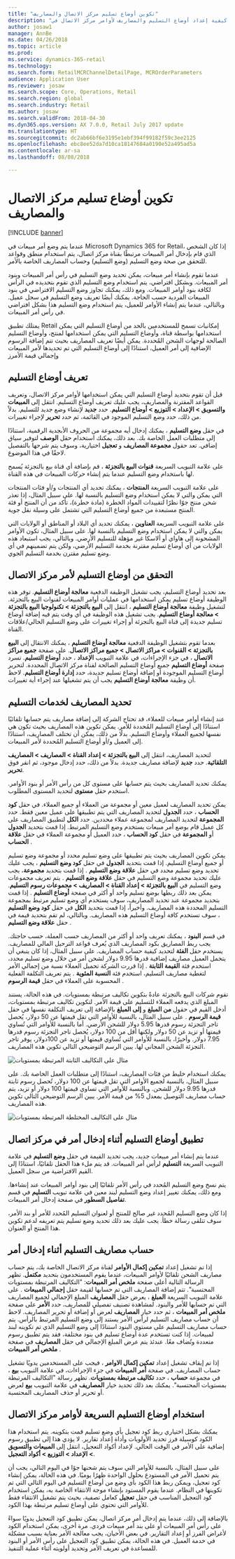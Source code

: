 ```yaml
---
title: "تكوين أوضاع تسليم مركز الاتصال والمصاريف"
description: "يوضح هذا الموضوع كيفية إعداد أوضاع التسليم والمصاريف لأوامر مركز الاتصال في Microsoft Dynamics 365 for Retail."
author: josaw1
manager: AnnBe
ms.date: 04/26/2018
ms.topic: article
ms.prod: 
ms.service: dynamics-365-retail
ms.technology: 
ms.search.form: RetailMCRChannelDetailPage, MCROrderParameters
audience: Application User
ms.reviewer: josaw
ms.search.scope: Core, Operations, Retail
ms.search.region: global
ms.search.industry: Retail
ms.author: josaw
ms.search.validFrom: 2018-04-30
ms.dyn365.ops.version: AX 7.0.0, Retail July 2017 update
ms.translationtype: HT
ms.sourcegitcommit: dc2ab66bf6e3195e1ebf394f99182f59c3ee2125
ms.openlocfilehash: ebc8ee52da7d10ca18147684a0190e52a495ad5a
ms.contentlocale: ar-sa
ms.lasthandoff: 08/08/2018

---
```


# <a name="configure-call-center-delivery-modes-and-charges"></a>تكوين أوضاع تسليم مركز الاتصال والمصاريف

[!INCLUDE [banner](includes/banner.md)]

عندما يتم وضع أمر مبيعات في Microsoft Dynamics 365 for Retail، إذا كان الشخص الذي قام بإدخال أمر المبيعات مرتبطًا بقناة مركز اتصال، يتم استخدام منطق وقواعد للتحقق من صحة وضع التسليم (وضع التسليم) وحساب المصاريف الخاصة بالأمر.

عندما تقوم بإنشاء أمر مبيعات، يمكن تحديد وضع التسليم في رأس أمر المبيعات وبنود أمر المبيعات. وبشكل افتراضي، يتم استخدام وضع التسليم الذي تقوم بتحديده في الرأس لكافة بنود أوامر المبيعات. ومع ذلك، يمكنك تجاوز وضع التسليم الافتراضي في بنود المبيعات الفردية حسب الحاجة. يمكنك أيضًا تعريف وضع التسليم في سجل عميل. وبالتالي، عندما يتم إنشاء الأوامر للعميل، يتم استخدام وضع التسليم هذا بشكل افتراضي في رأس أمر المبيعات.

يمتلك تطبيق Retail إمكانيات تسمح للمستخدمين بالحد من أوضاع التسليم التي يمكن استخدامها بواسطة قناة، وأوضاع التسليم التي يمكن استخدامها لمنتج، وأوضاع التسليم الصالحة لوجهات الشحن المُحددة. يمكن أيضًا تعريف المصاريف بحيث تتم إضافة الرسوم الإضافية إلى أمر العميل، استنادًا إلى أوضاع التسليم التي تم تحديدها لأمر المبيعات وإجمالي قيمة الأمرز

## <a name="define-delivery-modes"></a>تعريف أوضاع التسليم

قبل أن تقوم بتحديد أوضاع التسليم التي يمكن استخدامها لأوامر مركز الاتصال، وتعريف القواعد المقترنة والمصاريف، يجب عليك تعريف أوضاع التسليم. انتقل إلى **المبيعات والتسويق \> الإعداد \> التوزيع \> أوضاع التسليم**. حدد **جديد** لإنشاء وضع جديد للتسليم. بدلاً من ذلك، حدد وضع التسليم الموجود في القائمة، ثم حدد **تحرير** لإجراء تغييرات.

في حقل **وضع التسليم** ، يمكنك إدخال أيه مجموعة من الحروف الأبجدية الرقمية، استنادًا إلى متطلبات العمل الخاصة بك. بعد ذلك، يمكنك استخدام حقل **الوصف** لتوفير سياق إضافي. تعد حقول **مجموعة المصاريف** و **تعجيل** اختيارية، وسوف يتم شرحها بالتفصيل لاحقًا في هذا الموضوع.

على علامة التبويب السريعة **قنوات البيع بالتجزئة** ، قم بإضافة أي قناة بيع بالتجزئة يُسمح لها باستخدام وضع التسليم عندما يتم إنشاء حركات المبيعات في هذه القناة.

على علامة التبويب السريعة **المنتجات** ، يمكنك تحديد أي المنتجات و/أو فئات المنتجات التي يمكن والتي لا يمكن استخدام وضع التسليم بالنسبة لها. على سبيل المثال، إذا تعذر شحن منتج جوًا نظرًا لتقييدات المواد الخطرة (مادة خطرة)، تأكد من أن المنتج أو فئة المنتج مستبعدة من جميع أوضاع التسليم التي تشتمل على وسيلة نقل جوية.

على علامة التبويب السريعة **العناوين** ، يمكنك تحديد أي البلاد أو المناطق أو الولايات التي يمكن والتي لا يمكن استخدام وضع التسليم بالنسبة لها. على سبيل المثال، تكون الأوامر المشحونة إلى هاواي أو ألاسكا غير مؤهلة للتسليم الأرضي. وبالتالي، يجب استبعاد هذه الولايات من أي أوضاع تسليم مقترنة بخدمة التسليم الأرضي، ولكن يتم تضمينهم في أي وضع تسليم مقترن بخدمة التسليم الجوي.

## <a name="validate-delivery-modes-for-a-call-center-order"></a>التحقق من أوضاع التسليم لأمر مركز الاتصال

بعد تحديد أوضاع التسليم، يجب تشغيل الوظيفة الدفعية **معالجة أوضاع التسليم**. توفر هذه الوظيفة أوضاع تسليم يمكن استخدامها في عمليات أوامر المبيعات لقنوات البيع بالتجزئة. لتشغيل وظيفة **معالجة أوضاع التسليم** ، انتقل إلى **البيع بالتجزئة \> تكنولوجيا البيع بالتجزئة \> معالجة أوضاع التسليم**. يجب تشغيل هذه الوظيفة في أي وقت يتم فيه إضافة أوضاع تسليم جديدة إلى قناة البيع بالتجزئة أو إجراء تغييرات على وضع التسليم الحالي/علاقات القناة.

بعدما تقوم بتشغيل الوظيفة الدفعية **معالجة أوضاع التسليم** ، يمكنك الانتقال إلى **البيع بالتجزئة \> القنوات \> مراكز الاتصال \> جميع مراكز الاتصال**. على صفحة **جميع مراكز الاتصال** ، في جزء الإجراءات، في علامة التبويب **الإعداد** ، حدد **أوضاع التسليم**. تسرد صفحة **أوضاع التسليم** جميع أوضاع التسليم الصالحة لقناة مركز الاتصال المحددة. لتحرير أوضاع التسليم الموجودة أو إضافة أوضاع تسليم جديدة، حدد **إدارة أوضاع التسليم**. لاحظ أن وظيفة **معالجة أوضاع التسليم** يجب أن يتم تشغيلها عند إجراء أية تغييرات.

## <a name="define-charges-for-delivery-services"></a>تحديد المصاريف لخدمات التسليم

عند إنشاء أوامر مبيعات للعملاء، قد تحتاج الشركة إلى إضافة مصاريف يتم حسابها تلقائيًا استنادًا إلى أوضاع التسليم المُحددة للأمر. يمكن تكوين هذه المصاريف بحيث تكون هي نفسها لجميع العملاء وأوضاع التسليم. بدلًا من ذلك، يمكن أن تختلف المصاريف، استنادًا إلى العميل و/أو أوضاع التسليم المُحددة لأمر المبيعات.

لتحديد المصاريف، انتقل إلى **البيع بالتجزئة \> إعداد القناة \> المصاريف \> المصاريف التلقائية**. حدد **جديد** لإضافة مصاريف جديدة. بدلاً من ذلك، حدد إدخال موجود، ثم انقر فوق **تحرير**.

يمكنك تحديد المصاريف بحيث يتم حسابها على مستوى كل من رأس الأمر أو بنود الأوامر. استخدم حقل **مستوى** لتحديد المستوى المطلوب.

يمكن تحديد المصاريف لعميل معين أو مجموعة من العملاء أو جميع العملاء. في حقل **كود الحساب** ، حدد **الجدول** لتحديد المصاريف التي يتم تطبيقها على عميل معين فقط. حدد **المجموعة** لتحديد المصاريف لمجموعة عملاء محددين. حدد **الكل** لتطبيق المصاريف على كل عميل قام بوضع أمر مبيعات يستخدم وضع التسليم المرتبط. إذا قمت بتحديد **الجدول** أو **المجموعة** في حقل **كود الحساب** ، حدد العميل أو مجموعة العملاء في حقل **علاقة الحساب** .

يمكن تكوين المصاريف بحيث يتم تطبيقها على وضع تسليم محدد أو مجموعة وضع تسليم أو جميع أوضاع التسليم. إذا قمت بتحديد **الجدول** في حقل **كود وضع التسليم** ، يجب عليك تحديد وضع تسليم محدد في حقل **علاقة وضع التسليم** . إذا قمت بتحديد **مجموعة**، يجب عليك تحديد مجموعة وضع التسليم في حقل **علاقة وضع التسليم** . يتم تعريف مجموعات وضع التسليم في **البيع بالتجزئة \> إعداد القناة \> المصاريف \> مجموعات رسوم التسليم**. يمكن بعد ذلك ربطها بوضع تسليم واحد أو أكثر في صفحة **أوضاع التسليم** . إذا قمت بتحديد مجموعة عند تحديد المصاريف، سوف يستخدم أي وضع تسليم مرتبط بمجموعة التسليم المحددة هذه المصاريف. وأخيراً، إذا قمت بتحديد **الكل** في حقل **كود وضع التسليم** ، سوف تستخدم كافة أوضاع التسليم هذه المصاريف. وبالتالي، لم تقم بتحديد قيمة في حقل **علاقة وضع التسليم** .

في قسم **البنود** ، يمكنك تعريف واحد أو أكثر من المصاريف حسب العملة، حسب حاجتك. يجب ربط المصاريق بكود المصاريف الذي يُعرف قواعد الترحيل المالي للمصاريف. يستخدم حقل **الفئة** لتحديد كيفية حساب المصاريف. على سبيل المثال، إذا كان ينبغي أن يتحمل العميل مصاريف إضافية قدرها 9.95 دولار لشحن أمر من خلال وضع تسليم محدد، استخدم فئة **القيمة الثابتة** . إذا قررت الشركة تحميل العملاء نسبة من إجمالي الأمر لتغطية مصاريف التسليم، استخدم فئة **النسبة المئوية** . يتم تعريف التكلفة الفعلية المحسوبة على العملاء في حقل **قيمة الرسوم** .

تقوم شركات البيع بالتجزئة عادةً بتكوين تكاليف مرتبطة بمستويات. في هذه الحالة، يستند المبلغ الذي يدفعه العملاء للتسليم على قيمة الأمر. لتكوين تكاليف مرتبطة بمستويات، أدخل القيم في حقول **من المبلغ** و **إلى المبلغ** بالإضافة إلى تعريف التكلفة نفسها في حقل **قيمة الرسوم** . على سبيل المثال، بالنسبة للأوامر التي تقل قيمتها عن 50 دولار، يُحصل تاجر التجزئة رسوم قدرها 5.95 دولار للشحن الأرضي. أما بالنسبة للأوامر التي تُساوي قيمتها أو تزيد عن 50 دولار ولكنها أقل من 100 دولار، يُحصل تاجر التجزئة رسوم قدرها 7.95 دولار. وأخيرًا، بالنسبة للأوامر التي تُساوي قيمتها أو تزيد عن 100دولار، يوفر تاجر التجزئة الشحن المجاني لها. يبين الرسم التوضيحي التالي تكوين هذه المصاريف.

![مثال على التكاليف الثابتة المرتبطة بمستويات](media/fixedtieredcharges.png)

يمكنك استخدام خليط من فئات المصاريف، استنادًا إلى متطلبات العمل الخاصة بك. على سبيل المثال، بالنسبة لجميع الأوامر التي تقل قيمتها عن 100 دولار، تُحصل رسوم ثابتة قدرها 9.95 دولار للشحن. وبالنسبة للأوامر التي تساوي قيمتها 100 دولار أو تزيد، يتم حساب مصاريف التوصيل بمعدل 5% من قيمة الأمر. يبين الرسم التوضيحي التالي تكوين هذه المصاريف.

![مثال على التكاليف المختلطة المرتبطة بمستويات](media/mixedtieredcharges.png)

## <a name="apply-delivery-modes-during-order-entry-in-a-call-center"></a>تطبيق أوضاع التسليم أثناء إدخال أمر في مركز اتصال

عندما يتم إنشاء أمر مبيعات جديد، يجب تحديد القيمة في حقل **وضع التسليم** في علامة التبويب السريعة **التسليم** لرأس أمر المبيعات. قد يتم ملء هذا الحقل تلقائيًا، استنادًا إلى القيم الافتراضية من سجل العميل.

يتم نسخ وضع التسليم المُحدد في رأس الأمر تلقائيًا إلى بنود أوامر المبيعات عند إنشاءها. ومع ذلك، يمكنك تغيير إعداد وضع التسليم لبند معين في علامة تبويب **التسليم** في قسم **تفاصيل السطور** في صفحة إدخال أمر المبيعات.

إذا كان وضع التسليم المُحدد غير صالح للمنتج أو لعنوان التسليم المُحدد للأمر أو بند الأمر، سوف تتلقى رسالة خطأ. يجب عليك بعد ذلك تحديد وضع تسليم يتم تعريفه لدعم تكوين هذا المنتج أو العنوان.

## <a name="calculation-of-delivery-charges-during-entry-of-order"></a>حساب مصاريف التسليم أثناء إدخال أمر

إذا تم تشغيل إعداد **تمكين إكمال الأوامر** لقناة مركز الاتصال الخاصة بك، يتم حساب مصاريف الشحن تلقائيًا لأوامر المبيعات، عندما يقوم المستخدمون بتحديد **مكتمل**. تظهر الرسالة التالية أعلى صفحة **ملخص أمر المبيعات**: "‏‫التكاليف المرتبطة بمستويات المحتسبة".‬ تتم إضافة المصاريف التي تم حسابها لقيمة حقل **إجمالي المبيعات** . على علامة التبويب السريعة **المبلغ** ، يعرض حقل **المصاريف** المبلغ الإجمالي لجميع المصاريف التي تم حسابها للأمر والبنود. لمشاهدة تصنيف تفصيلي للمصاريف، حدد **الأمر** على صفحة **ملخص أمر المبيعات** ، ثم حدد خيار **المصاريف** لعرض أو إضافة أو تحرير المصاريف. لاحظ أن حساب مصاريف التسليم لرأس الأمر يستند إلى وضع التسليم المرتبط بالرأس. يتم حساب مصاريف التسليم على مستوى البنود استنادًا إلى وضع التسليم الذي تم تكوينه لبند لمبيعات. إذا كنت تستخدم عدة أوضاع تسليم في بنود مختلفة، فقد يتم تطبيق رسوم متعددة وتُضاف معًا. عندئذ يتم عرض المبلغ الإجمالي في حقل **المصاريف** في صفحة **ملخص أمر المبيعات** .

إذا تم إيقاف تشغيل إعداد **تمكين إكمال الاوامر** ، فيجب على المستخدمين يدويًا تشغيل حساب المصاريف. في صفحة **أمر المبيعات** في جزء الإجراءات، في علامة التبويب **بيع** ، في مجموعة **حساب** ، حدد **تكاليف مرتبطة بمستويات**. تظهر رسالة "‏‫التكاليف المرتبطة بمستويات المحتسبة".‬ يمكنك بعد ذلك تحديد خيار **المصاريف** في علامة التبويب **بيع** لعرض أو تحرير أو حذف المصاريف المحتسبة.

## <a name="use-expedited-delivery-modes-on-call-center-orders"></a>استخدام أوضاع التسليم السريعة لأوامر مركز الاتصال

يمكنك بشكل اختياري ربط كود تعجيل بأي وضع تسليم قمت بتكوينه. يتم استخدام هذا الكود كوسيلة فرز تحديد الأولويات وأداة إعداد تقارير. لا يؤدي هذا إلى تطبيق رسوم إضافية على الأمر في الوقت الحالي. لإعداد أكواد التعجيل، انتقل إلى **المبيعات والتسويق \> الإعداد \> التوزيع \> أكواد التعجيل**.

على سبيل المثال، بالنسبة للأوامر التي سوف يتم شحنها جوًا في اليوم التالي، يجب أن يتم تحميل الأمر في المستودع بحلول الواحدة ظهرًا يوميًا. في هذه الحالة، يمكن إنشاء كود تعجيل، ويمكن ربط هذا الكود بأي وضع من أوضاع التسليم في اليوم التالي التي تم تكوينها في النظام. عندما يقوم المستود بإنشاء موجة الانتقاء الخاصة به، يمكن استخدام كود التعجيل المناسب في حقل **تعجيل** كعامل تصفية، بحيث يتم تشغيل الانتقاء فقط للأوامر التي تحتوي على أوضاع تسليم مرتبطة بهذا الكود.

بالإضافة إلى ذلك، عندما يتم إدخال أمر مركز اتصال، يمكن تطبيق كود التعجيل يدويًا سواءً على رأس أمر المبيعات أو على بند أمر مبيعات فردي. مرة أخرى، يمكن استخدام الكود لأغراض الفرز أو إعداد التقارير. في بعض الأحيان، يجب معالجة الأمر بعناية بسبب مشكلة في خدمة العميل. في هذه الحالة، يمكن تطبيق كود التعجيل على رأس الأمر أو البنود للمساعدة في تعريف الأمر وتحديد أولويته أثناء عملية التنفيذ.

